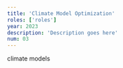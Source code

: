 ```yaml
---
title: 'Climate Model Optimization'
roles: ['roles']
year: 2023
description: 'Description goes here'
num: 03
---
```


climate models

